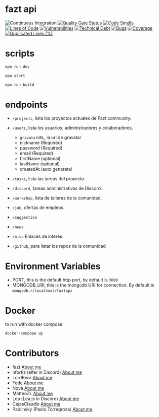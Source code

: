 # fazt api

![Continuous Integration](https://github.com/faztdevelopers/fazt-api/workflows/Continuous%20Integration/badge.svg)
[![Quality Gate Status](https://sonarcloud.io/api/project_badges/measure?project=hulkike_fazt-api&metric=alert_status)](https://sonarcloud.io/dashboard?id=hulkike_fazt-api)
[![Code Smells](https://sonarcloud.io/api/project_badges/measure?project=hulkike_fazt-api&metric=code_smells)](https://sonarcloud.io/dashboard?id=hulkike_fazt-api)
[![Lines of Code](https://sonarcloud.io/api/project_badges/measure?project=hulkike_fazt-api&metric=ncloc)](https://sonarcloud.io/dashboard?id=hulkike_fazt-api)
[![Vulnerabilities](https://sonarcloud.io/api/project_badges/measure?project=hulkike_fazt-api&metric=vulnerabilities)](https://sonarcloud.io/dashboard?id=hulkike_fazt-api)
[![Technical Debt](https://sonarcloud.io/api/project_badges/measure?project=hulkike_fazt-api&metric=sqale_index)](https://sonarcloud.io/dashboard?id=hulkike_fazt-api)
[![Bugs](https://sonarcloud.io/api/project_badges/measure?project=hulkike_fazt-api&metric=bugs)](https://sonarcloud.io/dashboard?id=hulkike_fazt-api)
[![Coverage](https://sonarcloud.io/api/project_badges/measure?project=hulkike_fazt-api&metric=coverage)](https://sonarcloud.io/dashboard?id=hulkike_fazt-api)
[![Duplicated Lines (%)](https://sonarcloud.io/api/project_badges/measure?project=hulkike_fazt-api&metric=duplicated_lines_density)](https://sonarcloud.io/dashboard?id=hulkike_fazt-api)
# scripts
```bash
npm run dev
```
```bash
npm start
```
```bash
npm run build
```

# endpoints

* `/projects`, lista los proyectos actuales de Fazt community.
* `/users`, lista los usuarios, administradores y colaboradores.
    * `gravatarURL`, la url de gravatar
    * nickname (Required)
    * password (Required)
    * email (Required)
    * firstName (optional)
    * lastName (optional)
    * createdAt (auto generate)

* `/tasks`, lista las tareas del proyecto.
* `/discord`, tareas administrativas de Discord.
* `/workshop`, lista de talleres de la comunidad.
* `/job`, ofertas de empleos.
* `/suggestion` 
* `/news` 
* `/misc` Enlaces de interés.
* `/github`, para listar los repos de la comunidad

# Environment Variables
* PORT, this is the default http port, by default is `3000`
* MONGODB_URI, this is the mongodb URI for connection. By default is `mongodb://localhost/faztapi`

# Docker
to run with docker compose
```bash
docker-compose up
```

# Contributors
* fazt [About me](https://github.com/fazttech) 
* nfortiz (elfer in Discord) [About me](https://github.com/nfortiz) 
* LordBeor [About me](https://github.com/Beor18)
* Fede [About me](https://github.com/Fedeya)
* Nova [About me](https://github.com/Michelyp)
* MatteoZL [About me](https://github.com/MatteoZL)
* Lea (Lea.js in Discord) [About me](https://github.com/venezia-dev)
* CejasClaudio [About me](https://github.com/CejasClaudioA)
* Paolinsky (Paolo Torregroza) [About me](https://github.com/PaoloTorregroza)
